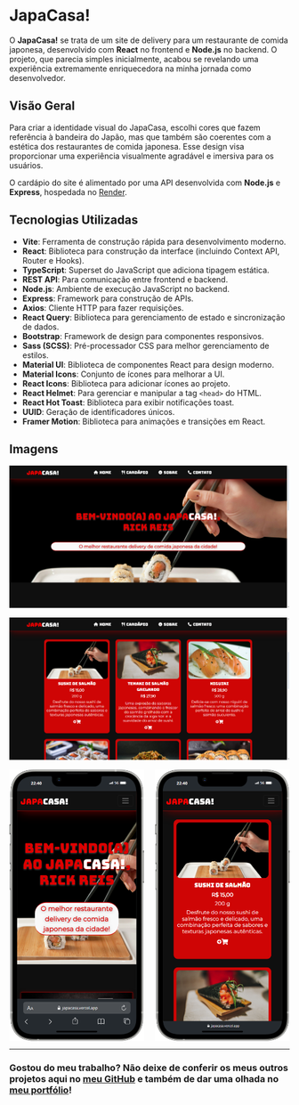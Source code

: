 # JapaCasa!

O **JapaCasa!** se trata de um site de delivery para um restaurante de comida japonesa, desenvolvido com **React** no frontend e **Node.js** no backend. O projeto, que parecia simples inicialmente, acabou se revelando uma experiência extremamente enriquecedora na minha jornada como desenvolvedor.

## Visão Geral

Para criar a identidade visual do JapaCasa, escolhi cores que fazem referência à bandeira do Japão, mas que também são coerentes com a estética dos restaurantes de comida japonesa. Esse design visa proporcionar uma experiência visualmente agradável e imersiva para os usuários.

O cardápio do site é alimentado por uma API desenvolvida com **Node.js** e **Express**, hospedada no [Render](https://render.com).

## Tecnologias Utilizadas

-   **Vite**: Ferramenta de construção rápida para desenvolvimento moderno.
-   **React**: Biblioteca para construção da interface (incluindo Context API, Router e Hooks).
-   **TypeScript**: Superset do JavaScript que adiciona tipagem estática.
-   **REST API**: Para comunicação entre frontend e backend.
-   **Node.js**: Ambiente de execução JavaScript no backend.
-   **Express**: Framework para construção de APIs.
-   **Axios**: Cliente HTTP para fazer requisições.
-   **React Query**: Biblioteca para gerenciamento de estado e sincronização de dados.
-   **Bootstrap**: Framework de design para componentes responsivos.
-   **Sass (SCSS)**: Pré-processador CSS para melhor gerenciamento de estilos.
-   **Material UI**: Biblioteca de componentes React para design moderno.
-   **Material Icons**: Conjunto de ícones para melhorar a UI.
-   **React Icons**: Biblioteca para adicionar ícones ao projeto.
-   **React Helmet**: Para gerenciar e manipular a tag `<head>` do HTML.
-   **React Hot Toast**: Biblioteca para exibir notificações toast.
-   **UUID**: Geração de identificadores únicos.
-   **Framer Motion**: Biblioteca para animações e transições em React.

## Imagens

![Home Page JapaCasa](/src/assets/img/japacasa.png)

![Cardápio JapaCasa](/src/assets/img/japacasa2.png)

<div style="display: flex; justify-content: space-between;">
    <img src="./src/assets/img/japacasaM.png" alt="Home Page JapaCasa" style="width: 48%;" />
    <img src="./src/assets/img/japacasaM2.png" alt="Cardápio JapaCasa" style="width: 48%;" />
</div>

---

### Gostou do meu trabalho? Não deixe de conferir os meus outros projetos aqui no [meu GitHub](https://github.com/rickreisme/) e também de dar uma olhada no [meu portfólio](https://rickreisme-portfolio.vercel.app)!
